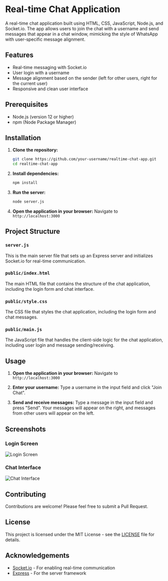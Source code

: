 # Real-time Chat Application

A real-time chat application built using HTML, CSS, JavaScript, Node.js, and Socket.io. The app allows users to join the chat with a username and send messages that appear in a chat window, mimicking the style of WhatsApp with user-specific message alignment.

## Features

- Real-time messaging with Socket.io
- User login with a username
- Message alignment based on the sender (left for other users, right for the current user)
- Responsive and clean user interface

## Prerequisites

- Node.js (version 12 or higher)
- npm (Node Package Manager)

## Installation

1. **Clone the repository:**

   ```sh
   git clone https://github.com/your-username/realtime-chat-app.git
   cd realtime-chat-app
   ```

2. **Install dependencies:**

   ```sh
   npm install
   ```

3. **Run the server:**

   ```sh
   node server.js
   ```

4. **Open the application in your browser:**
   Navigate to `http://localhost:3000`

## Project Structure

### `server.js`

This is the main server file that sets up an Express server and initializes Socket.io for real-time communication.

### `public/index.html`

The main HTML file that contains the structure of the chat application, including the login form and chat interface.

### `public/style.css`

The CSS file that styles the chat application, including the login form and chat messages.

### `public/main.js`

The JavaScript file that handles the client-side logic for the chat application, including user login and message sending/receiving.

## Usage

1. **Open the application in your browser:**
   Navigate to `http://localhost:3000`

2. **Enter your username:**
   Type a username in the input field and click "Join Chat".

3. **Send and receive messages:**
   Type a message in the input field and press "Send". Your messages will appear on the right, and messages from other users will appear on the left.

## Screenshots

### Login Screen

![Login Screen](screenshots/login.png)

### Chat Interface

![Chat Interface](screenshots/chat.png)

## Contributing

Contributions are welcome! Please feel free to submit a Pull Request.

## License

This project is licensed under the MIT License - see the [LICENSE](LICENSE) file for details.

## Acknowledgements

- [Socket.io](https://socket.io/) - For enabling real-time communication
- [Express](https://expressjs.com/) - For the server framework
